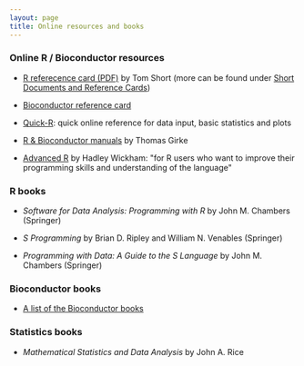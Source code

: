 ```yaml
---
layout: page
title: Online resources and books
---
```


### Online R / Bioconductor resources

- [R referecence card (PDF)](http://cran.r-project.org/doc/contrib/Short-refcard.pdf) by Tom
Short (more can be found under [Short Documents and Reference Cards](http://cran.r-project.org/other-docs.html))

- [Bioconductor reference card](https://github.com/mikelove/bioc-refcard)

- [Quick-R](http://www.statmethods.net/): quick online reference for data input, basic statistics and
plots

- [R & Bioconductor manuals](http://manuals.bioinformatics.ucr.edu/home/R_BioCondManual)
  by Thomas Girke

- [Advanced R](http://adv-r.had.co.nz/) by Hadley Wickham: "for R users
  who want to improve their programming skills and understanding of
  the language"

### R books

- *Software for Data Analysis: Programming with R*
by John M. Chambers (Springer)

- *S Programming* by Brian D. Ripley and William N. Venables (Springer)

- *Programming with Data: A Guide to the S Language* by John M. Chambers
(Springer)

### Bioconductor books

- [A list of the Bioconductor books](http://www.bioconductor.org/help/publications/)

### Statistics books

- *Mathematical Statistics and Data Analysis* by John A. Rice

